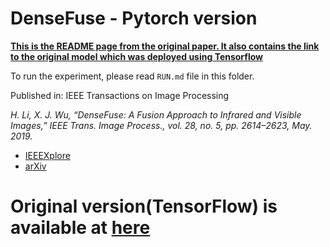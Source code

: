 # DenseFuse - Pytorch version

<b><u> This is the README page from the original paper. It also contains the link to the original model which was deployed using Tensorflow </u></b>

To run the experiment, please read ```RUN.md``` file in this folder.

Published in: IEEE Transactions on Image Processing

*H. Li, X. J. Wu, “DenseFuse: A Fusion Approach to Infrared and Visible Images,” IEEE Trans. Image Process., vol. 28, no. 5, pp. 2614–2623, May. 2019.*

- [IEEEXplore](https://ieeexplore.ieee.org/document/8580578)
- [arXiv](https://arxiv.org/abs/1804.08361)

# Original version(TensorFlow) is available at [here](https://github.com/hli1221/imagefusion_densefuse)




